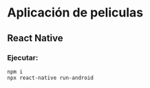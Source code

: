 # Aplicación de peliculas

## React Native

### Ejecutar:

```
npm i
npx react-native run-android
```
